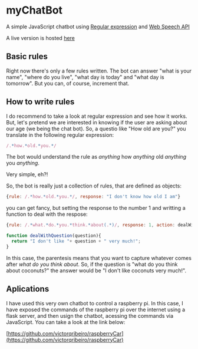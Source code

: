 # myChatBot

A simple JavaScript chatbot using [Regular expression](https://en.wikipedia.org/wiki/Regular_expression) and [Web Speech API](https://developer.mozilla.org/en-US/docs/Web/API/Web_Speech_API)

A live version is hosted [here](https://victorribeiro.com/myChatBot)

## Basic rules

Right now there's only a few rules written. The bot can answer "what is your name", "where do you live", "what day is today" and "what day is tomorrow". But you can, of course, increment that.

## How to write rules

I do recommend to take a look at regular expression and see how it works. But, let's pretend we are interested in knowing if the user are asking about our age (we being the chat bot). So, a questio like "How old are you?" you translate in the following regular expression:

```javascript
/.*how.*old.*you.*/
```

The bot would understand the rule as *anything* how *anything* old *anything* you *anything*.

Very simple, eh?!

So, the bot is really just a collection of rules, that are defined as objects:

```javascript
{rule: /.*how.*old.*you.*/, response: "I don't know how old I am"}
```

you can get fancy, but setting the response to the number 1 and writting a function to deal with the respose:

```javascript
{rule: /.*what.*do.*you.*think.*about(.*)/, response: 1, action: dealWithQuestion}

function dealWithQuestion(question){
  return "I don't like "+ question + " very much!";
}
```

In this case, the parentesis means that you want to capture whatever comes after *what do you think about*. So, if the question is "what do you think about coconuts?" the answer would be "I don't like coconuts very much!".

## Aplications

I have used this very own chatbot to control a raspberry pi. In this case, I have exposed the commands of the raspberry pi over the internet using a flask server, and then usign the chatbot, acessing the commands via JavaScript. You can take a look at the link below:

[https://github.com/victorqribeiro/raspberryCar](https://github.com/victorqribeiro/raspberryCar)
